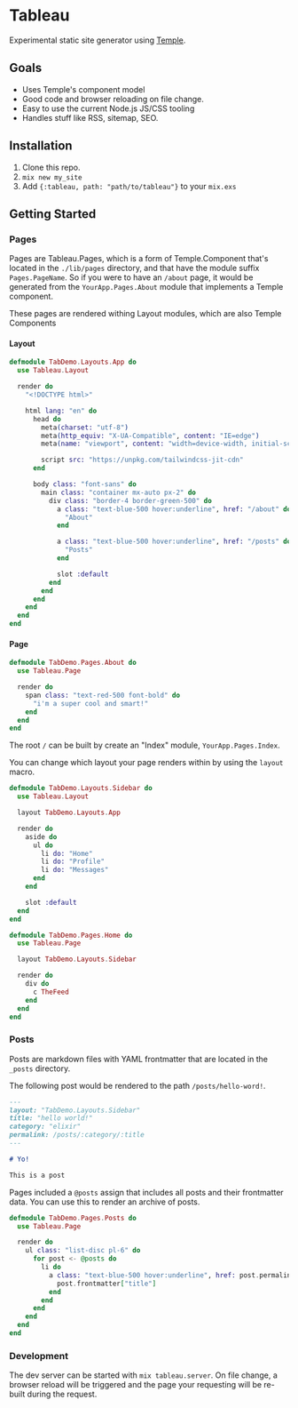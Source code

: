 # Tableau

Experimental static site generator using [Temple](https://github.com/mhanberg/temple).

## Goals

- Uses Temple's component model
- Good code and browser reloading on file change.
- Easy to use the current Node.js JS/CSS tooling
- Handles stuff like RSS, sitemap, SEO.

## Installation

1. Clone this repo.
1. `mix new my_site`
1. Add `{:tableau, path: "path/to/tableau"}` to your `mix.exs`

## Getting Started

### Pages

Pages are Tableau.Pages, which is a form of Temple.Component that's located in the `./lib/pages` directory, and that have the module suffix `Pages.PageName`. So if you were to have an `/about` page, it would be generated from the `YourApp.Pages.About` module that implements a Temple component.

These pages are rendered withing Layout modules, which are also Temple Components

#### Layout

```elixir
defmodule TabDemo.Layouts.App do
  use Tableau.Layout

  render do
    "<!DOCTYPE html>"

    html lang: "en" do
      head do
        meta(charset: "utf-8")
        meta(http_equiv: "X-UA-Compatible", content: "IE=edge")
        meta(name: "viewport", content: "width=device-width, initial-scale=1.0")

        script src: "https://unpkg.com/tailwindcss-jit-cdn"
      end

      body class: "font-sans" do
        main class: "container mx-auto px-2" do
          div class: "border-4 border-green-500" do
            a class: "text-blue-500 hover:underline", href: "/about" do
              "About"
            end

            a class: "text-blue-500 hover:underline", href: "/posts" do
              "Posts"
            end

            slot :default
          end
        end
      end
    end
  end
end
```

#### Page

```elixir
defmodule TabDemo.Pages.About do
  use Tableau.Page

  render do
    span class: "text-red-500 font-bold" do
      "i'm a super cool and smart!"
    end
  end
end
```

The root `/` can be built by create an "Index" module, `YourApp.Pages.Index`.

You can change which layout your page renders within by using the `layout` macro.

```elixir
defmodule TabDemo.Layouts.Sidebar do
  use Tableau.Layout

  layout TabDemo.Layouts.App

  render do
    aside do
      ul do
        li do: "Home"
        li do: "Profile"
        li do: "Messages"
      end
    end

    slot :default
  end
end

defmodule TabDemo.Pages.Home do
  use Tableau.Page

  layout TabDemo.Layouts.Sidebar

  render do
    div do
      c TheFeed
    end
  end
end
```


### Posts

Posts are markdown files with YAML frontmatter that are located in the `_posts` directory. 

The following post would be rendered to the path `/posts/hello-word!`.

```markdown
---
layout: "TabDemo.Layouts.Sidebar"
title: "hello world!"
category: "elixir"
permalink: /posts/:category/:title
---

# Yo!

This is a post
```

Pages included a `@posts` assign that includes all posts and their frontmatter data. You can use this to render an archive of posts.

```elixir
defmodule TabDemo.Pages.Posts do
  use Tableau.Page

  render do
    ul class: "list-disc pl-6" do
      for post <- @posts do
        li do
          a class: "text-blue-500 hover:underline", href: post.permalink do
            post.frontmatter["title"]
          end
        end
      end
    end
  end
end
```

### Development

The dev server can be started with `mix tableau.server`. On file change, a browser reload will be triggered and the page your requesting will be re-built during the request.
